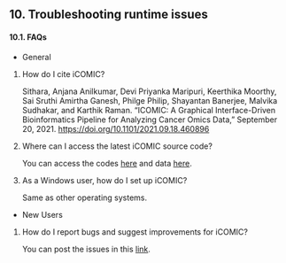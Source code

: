 ## 10. Troubleshooting runtime issues

#### 10.1. FAQs

-  General
1. How do I cite iCOMIC?

	Sithara, Anjana Anilkumar, Devi Priyanka Maripuri, Keerthika Moorthy, Sai Sruthi Amirtha Ganesh, Philge Philip, Shayantan Banerjee, Malvika Sudhakar, and Karthik Raman. “ICOMIC: A Graphical Interface-Driven Bioinformatics Pipeline for Analyzing Cancer Omics Data,” September 20, 2021. https://doi.org/10.1101/2021.09.18.460896

2. Where can I access the latest iCOMIC source code?

	You can access the codes [here](https://github.com/RamanLab/iCOMIC) and data [here](https://doi.org/10.5281/zenodo.5759698).  

3. As a Windows user, how do I set up iCOMIC?

	Same as other operating systems.

-  New Users

1. How do I report bugs and suggest improvements for iCOMIC?

	You can post the issues in this [link](https://github.com/RamanLab/iCOMIC/issues).

